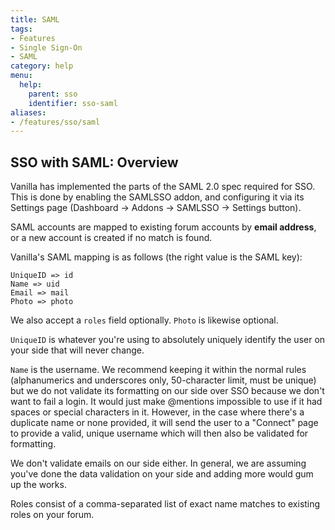```yaml
---
title: SAML
tags:
- Features
- Single Sign-On
- SAML
category: help
menu:
  help:
    parent: sso
    identifier: sso-saml
aliases:
- /features/sso/saml
---
```


## SSO with SAML: Overview

Vanilla has implemented the parts of the SAML 2.0 spec required for SSO. This is done by enabling the SAMLSSO addon, and configuring it via its Settings page (Dashboard -> Addons -> SAMLSSO -> Settings button).

SAML accounts are mapped to existing forum accounts by **email address**, or a new account is created if no match is found.

Vanilla's SAML mapping is as follows (the right value is the SAML key):

```
UniqueID => id
Name => uid
Email => mail
Photo => photo
```
We also accept a `roles` field optionally. `Photo` is likewise optional. 

`UniqueID` is whatever you're using to absolutely uniquely identify the user on your side that will never change.

`Name` is the username. We recommend keeping it within the normal rules (alphanumerics and underscores only, 50-character limit, must be unique) but we do not validate its formatting on our side over SSO because we don't want to fail a login. It would just make @mentions impossible to use if it had spaces or special characters in it. However, in the case where there's a duplicate name or none provided, it will send the user to a "Connect" page to provide a valid, unique username which will then also be validated for formatting.

We don't validate emails on our side either. In general, we are assuming you've done the data validation on your side and adding more would gum up the works.

Roles consist of a comma-separated list of exact name matches to existing roles on your forum.
